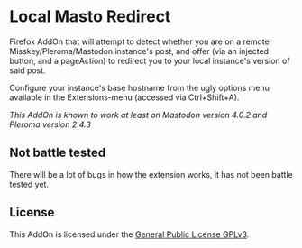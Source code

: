 # Local Masto Redirect

Firefox AddOn that will attempt to detect whether you are on a remote
Misskey/Pleroma/Mastodon instance's post, and offer (via an injected button, and
a pageAction) to redirect you to your local instance's version of said post.

Configure your instance's base hostname from the ugly options menu available in
the Extensions-menu (accessed via Ctrl+Shift+A).

*This AddOn is known to work at least on Mastodon version 4.0.2 and Pleroma version 2.4.3*

## Not battle tested
There will be a lot of bugs in how the extension works, it has not been battle tested yet.

## License
This AddOn is licensed under the [General Public License GPLv3](./LICENSE.txt).